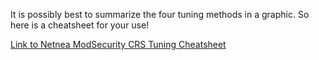 It is possibly best to summarize the four tuning methods in a graphic. So here is a cheatsheet for your use!

<a href="https://www.netnea.com/cms/rule-exclusion-cheatsheet-download/">Link to Netnea ModSecurity CRS Tuning Cheatsheet</a>
